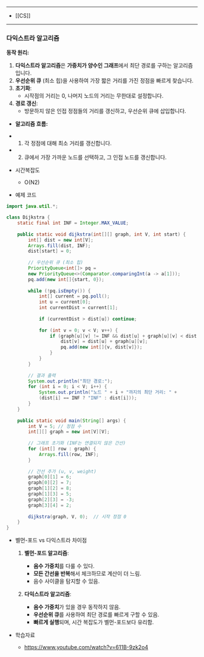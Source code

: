 
---
- [[CS]]
---


### 다익스트라 알고리즘

**동작 원리:**

1. **다익스트라 알고리즘**은 **가중치가 양수인 그래프**에서 최단 경로를 구하는 알고리즘입니다.
2. **우선순위 큐** (최소 힙)을 사용하여 가장 짧은 거리를 가진 정점을 빠르게 찾습니다.
3. **초기화**:
    - 시작점의 거리는 0, 나머지 노드의 거리는 무한대로 설정합니다.
4. **경로 갱신**:
    - 방문하지 않은 인접 정점들의 거리를 갱신하고, 우선순위 큐에 삽입합니다.
	
- **알고리즘 흐름:**
	
- 1. 각 정점에 대해 최소 거리를 갱신합니다.
- 2. 큐에서 가장 가까운 노드를 선택하고, 그 인접 노드를 갱신합니다.
	
- 시간복잡도
	- O(N2)
	 
- 예제 코드
```java
import java.util.*;

class Dijkstra {
    static final int INF = Integer.MAX_VALUE;
    
    public static void dijkstra(int[][] graph, int V, int start) {
        int[] dist = new int[V];
        Arrays.fill(dist, INF);
        dist[start] = 0;
        
        // 우선순위 큐 (최소 힙)
        PriorityQueue<int[]> pq = 
        new PriorityQueue<>(Comparator.comparingInt(a -> a[1]));
        pq.add(new int[]{start, 0});
        
        while (!pq.isEmpty()) {
            int[] current = pq.poll();
            int u = current[0];
            int currentDist = current[1];
            
            if (currentDist > dist[u]) continue;
            
            for (int v = 0; v < V; v++) {
                if (graph[u][v] != INF && dist[u] + graph[u][v] < dist[v]) {
                    dist[v] = dist[u] + graph[u][v];
                    pq.add(new int[]{v, dist[v]});
                }
            }
        }
        
        // 결과 출력
        System.out.println("최단 경로:");
        for (int i = 0; i < V; i++) {
            System.out.println("노드 " + i + "까지의 최단 거리: " + 
            (dist[i] == INF ? "INF" : dist[i]));
        }
    }
	
    public static void main(String[] args) {
        int V = 5; // 정점 수
        int[][] graph = new int[V][V];
        
        // 그래프 초기화 (INF는 연결되지 않은 간선)
        for (int[] row : graph) {
            Arrays.fill(row, INF);
        }
        
        // 간선 추가 (u, v, weight)
        graph[0][1] = 6;
        graph[0][2] = 7;
        graph[1][2] = 8;
        graph[1][3] = 5;
        graph[2][3] = -3;
        graph[3][4] = 2;
        
        dijkstra(graph, V, 0);  // 시작 정점 0
    }
}
```

- 벨먼-포드 vs 다익스트라 차이점
	
	1. **벨먼-포드 알고리즘**:
	    - **음수 가중치**를 다룰 수 있다.
	    - **모든 간선을 반복**해서 체크하므로 계산이 더 느림.
	    - 음수 사이클을 탐지할 수 있음.
	      
	2. **다익스트라 알고리즘**:
	    - **음수 가중치**가 있을 경우 동작하지 않음.
	    - **우선순위 큐**를 사용하여 최단 경로를 빠르게 구할 수 있음.
	    - **빠르게 실행**되며, 시간 복잡도가 벨먼-포드보다 유리함.
	
- 학습자료
	- https://www.youtube.com/watch?v=611B-9zk2o4